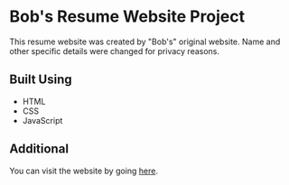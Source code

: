 # Bob's Resume Website Project

This resume website was created by "Bob's" original website. Name and other specific details were changed for privacy reasons.

## Built Using

* HTML
* CSS
* JavaScript

## Additional

You can visit the website by going [here](https://myjourney23.github.io/Bob-resume/).